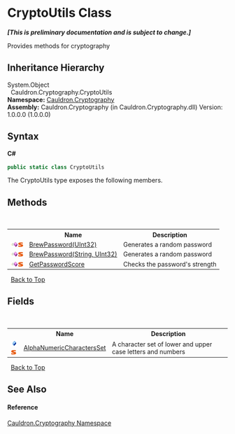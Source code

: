 # CryptoUtils Class
 _**\[This is preliminary documentation and is subject to change.\]**_

Provides methods for cryptography


## Inheritance Hierarchy
System.Object<br />&nbsp;&nbsp;Cauldron.Cryptography.CryptoUtils<br />
**Namespace:**&nbsp;<a href="N_Cauldron_Cryptography">Cauldron.Cryptography</a><br />**Assembly:**&nbsp;Cauldron.Cryptography (in Cauldron.Cryptography.dll) Version: 1.0.0.0 (1.0.0.0)

## Syntax

**C#**<br />
``` C#
public static class CryptoUtils
```

The CryptoUtils type exposes the following members.


## Methods
&nbsp;<table><tr><th></th><th>Name</th><th>Description</th></tr><tr><td>![Public method](media/pubmethod.gif "Public method")![Static member](media/static.gif "Static member")</td><td><a href="M_Cauldron_Cryptography_CryptoUtils_BrewPassword_1">BrewPassword(UInt32)</a></td><td>
Generates a random password</td></tr><tr><td>![Public method](media/pubmethod.gif "Public method")![Static member](media/static.gif "Static member")</td><td><a href="M_Cauldron_Cryptography_CryptoUtils_BrewPassword">BrewPassword(String, UInt32)</a></td><td>
Generates a random password</td></tr><tr><td>![Public method](media/pubmethod.gif "Public method")![Static member](media/static.gif "Static member")</td><td><a href="M_Cauldron_Cryptography_CryptoUtils_GetPasswordScore">GetPasswordScore</a></td><td>
Checks the password's strength</td></tr></table>&nbsp;
<a href="#cryptoutils-class">Back to Top</a>

## Fields
&nbsp;<table><tr><th></th><th>Name</th><th>Description</th></tr><tr><td>![Public field](media/pubfield.gif "Public field")![Static member](media/static.gif "Static member")</td><td><a href="F_Cauldron_Cryptography_CryptoUtils_AlphaNumericCharactersSet">AlphaNumericCharactersSet</a></td><td>
A character set of lower and upper case letters and numbers</td></tr></table>&nbsp;
<a href="#cryptoutils-class">Back to Top</a>

## See Also


#### Reference
<a href="N_Cauldron_Cryptography">Cauldron.Cryptography Namespace</a><br />